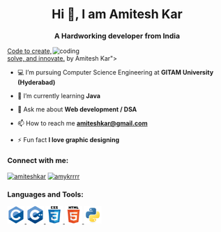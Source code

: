 <h1 align="center">Hi 👋, I am Amitesh Kar</h1>
<h3 align="center">A Hardworking developer from India</h3>
<img align="right" alt="coding" width="400" src="">
<a href="https:&#x2F;&#x2F;www.canva.com&#x2F;design&#x2F;DAGOsFqd9zU&#x2F;MayOKHRmtj1TO4kcHe0W4A&#x2F;view?utm_content=DAGOsFqd9zU&amp;utm_campaign=designshare&amp;utm_medium=embeds&amp;utm_source=link" target="_blank" rel="noopener">Code to create, solve, and innovate.</a> by Amitesh Kar">

- 💻 I’m pursuing Computer Science Engineering at **GITAM University (Hyderabad)**

- 🌱 I’m currently learning **Java**

- 💬 Ask me about **Web development / DSA**

- 📫 How to reach me **amiteshkar@gmail.com**

- ⚡ Fun fact **I love graphic designing**

<h3 align="left">Connect with me:</h3>
<p align="left">
<a href="https://linkedin.com/in/amiteshkar" target="blank"><img align="center" src="https://raw.githubusercontent.com/rahuldkjain/github-profile-readme-generator/master/src/images/icons/Social/linked-in-alt.svg" alt="amiteshkar" height="30" width="40" /></a>
<a href="https://instagram.com/amykrrrr" target="blank"><img align="center" src="https://raw.githubusercontent.com/rahuldkjain/github-profile-readme-generator/master/src/images/icons/Social/instagram.svg" alt="amykrrrr" height="30" width="40" /></a>
</p>

<h3 align="left">Languages and Tools:</h3>
<p align="left"> <a href="https://www.cprogramming.com/" target="_blank" rel="noreferrer"> <img src="https://raw.githubusercontent.com/devicons/devicon/master/icons/c/c-original.svg" alt="c" width="40" height="40"/> </a> <a href="https://www.w3schools.com/cpp/" target="_blank" rel="noreferrer"> <img src="https://raw.githubusercontent.com/devicons/devicon/master/icons/cplusplus/cplusplus-original.svg" alt="cplusplus" width="40" height="40"/> </a> <a href="https://www.w3schools.com/css/" target="_blank" rel="noreferrer"> <img src="https://raw.githubusercontent.com/devicons/devicon/master/icons/css3/css3-original-wordmark.svg" alt="css3" width="40" height="40"/> </a> <a href="https://www.w3.org/html/" target="_blank" rel="noreferrer"> <img src="https://raw.githubusercontent.com/devicons/devicon/master/icons/html5/html5-original-wordmark.svg" alt="html5" width="40" height="40"/> </a> <a href="https://www.python.org" target="_blank" rel="noreferrer"> <img src="https://raw.githubusercontent.com/devicons/devicon/master/icons/python/python-original.svg" alt="python" width="40" height="40"/> </a> </p>
